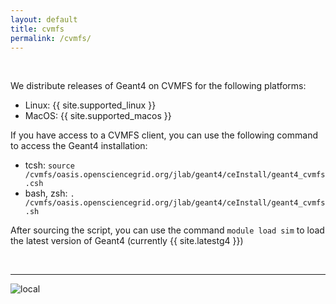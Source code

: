 ```yaml
---
layout: default
title: cvmfs 
permalink: /cvmfs/
---
```


<br/>

We distribute releases of Geant4 on CVMFS for the following platforms:

- Linux: {{ site.supported_linux }}
- MacOS: {{ site.supported_macos }}

If you have access to a CVMFS client, you can use the following command to access the Geant4 installation:


- tcsh: `source /cvmfs/oasis.opensciencegrid.org/jlab/geant4/ceInstall/geant4_cvmfs.csh`
- bash, zsh: `. /cvmfs/oasis.opensciencegrid.org/jlab/geant4/ceInstall/geant4_cvmfs.sh`

After sourcing the script, you can use the command `module load sim` to load the latest 
version of Geant4 (currently {{ site.latestg4 }})

<br/>

---

![local](../assets/gifs/local.gif)

